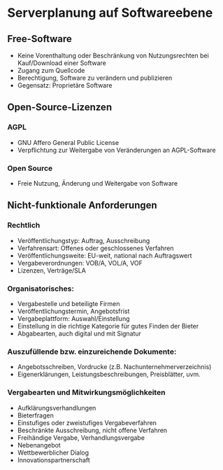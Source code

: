 # Serverplanung auf Softwareebene

## Free-Software
- Keine Vorenthaltung oder Beschränkung von Nutzungsrechten bei Kauf/Download einer Software
- Zugang zum Quellcode
- Berechtigung, Software zu verändern und publizieren
- Gegensatz: Proprietäre Software

## Open-Source-Lizenzen

### AGPL
- GNU Affero General Public License
- Verpflichtung zur Weitergabe von Veränderungen an AGPL-Software

### Open Source
- Freie Nutzung, Änderung und Weitergabe von Software

## Nicht-funktionale Anforderungen

### Rechtlich
- Veröffentlichungstyp: Auftrag, Ausschreibung
- Verfahrensart: Offenes oder geschlossenes Verfahren
- Veröffentlichungsweite: EU-weit, national nach Auftragswert
- Vergabeverordnungen: VOB/A, VOL/A, VOF
- Lizenzen, Verträge/SLA

### Organisatorisches:
- Vergabestelle und beteiligte Firmen
- Veröffentlichungstermin, Angebotsfrist
- Vergabeplattform: Auswahl/Einstellung
- Einstellung in die richtige Kategorie für gutes Finden der Bieter
- Abgabearten, auch digital und mit Signatur

### Auszufüllende bzw. einzureichende Dokumente:
- Angebotsschreiben, Vordrucke (z.B. Nachunternehmerverzeichnis)
- Eigenerklärungen, Leistungsbeschreibungen, Preisblätter, uvm.

### Vergabearten und Mitwirkungsmöglichkeiten
- Aufklärungsverhandlungen
- Bieterfragen
- Einstufiges oder zweistufiges Vergabeverfahren
- Beschränkte Ausschreibung, nicht offene Verfahren
- Freihändige Vergabe, Verhandlungsvergabe
- Nebenangebot
- Wettbewerblicher Dialog
- Innovationspartnerschaft



